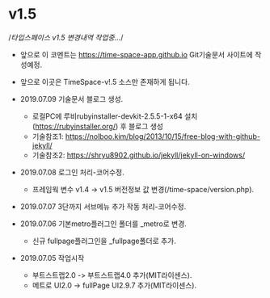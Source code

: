 # v1.5
 /*타입스페이스 v1.5 변경내역 작업중...*/ 
 - 앞으로 이 코멘트는 https://time-space-app.github.io Git기술문서 사이트에 작성예정.
 - 앞으로 이곳은 TimeSpace-v!.5 소스만 존재하게 됩니다.
 
 - 2019.07.09 기술문서 블로그 생성.
    - 로컬PC에 루비rubyinstaller-devkit-2.5.5-1-x64 설치(https://rubyinstaller.org/) 후 블로그 생성
    - 기술참조1: https://nolboo.kim/blog/2013/10/15/free-blog-with-github-jekyll/
    - 기술참조2: https://shryu8902.github.io/jekyll/jekyll-on-windows/
 - 2019.07.08 로그인 처리-코어수정.
    - 프레임웍 변수 v1.4 -> v1.5 버전정보 값 변경(/time-space/version.php).
 - 2019.07.07 3단까지 서브메뉴 추가 작동 처리-코어수정.
 - 2019.07.06 기본metro플러그인 폴더를 _metro로 변경.
    - 신규 fullpage플러그인을 _fullpage폴더로 추가.
 - 2019.07.05 작업시작
    - 부트스트랩2.0 -> 부트스트랩4.0 추가(MIT라이센스).
    - 메트로 UI2.0 -> fullPage UI2.9.7 추가(MIT라이센스).

